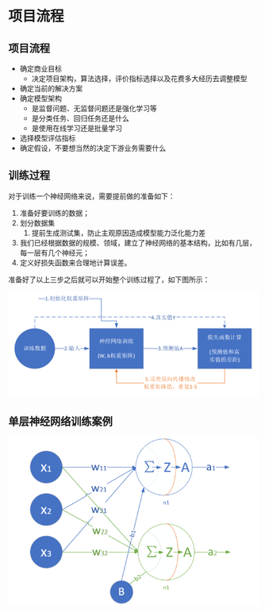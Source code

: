 # 项目流程

## 项目流程

* 确定商业目标
  * 决定项目架构，算法选择，评价指标选择以及花费多大经历去调整模型
* 确定当前的解决方案
* 确定模型架构
  * 是监督问题、无监督问题还是强化学习等
  * 是分类任务、回归任务还是什么
  * 是使用在线学习还是批量学习
* 选择模型评估指标
* 确定假设，不要想当然的决定下游业务需要什么

## 训练过程

对于训练一个神经网络来说，需要提前做的准备如下：

1. 准备好要训练的数据；
2. 划分数据集
   1. 提前生成测试集，防止主观原因造成模型能力泛化能力差
3. 我们已经根据数据的规模、领域，建立了神经网络的基本结构，比如有几层，每一层有几个神经元；
4. 定义好损失函数来合理地计算误差。

准备好了以上三步之后就可以开始整个训练过程了，如下图所示：

![](../.gitbook/assets/image%20%281%29.png)

## 单层神经网络训练案例

![](../.gitbook/assets/image%20%284%29.png)

